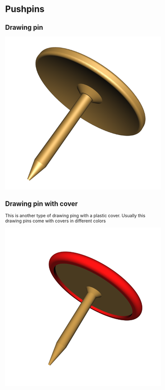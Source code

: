 # Pushpins

## Drawing pin

![](drawing-pin.png)

## Drawing pin with cover

This is another type of drawing ping with a plastic cover. Usually this drawing pins come with covers in different colors

![](drawing-pin-with-cover.png)
